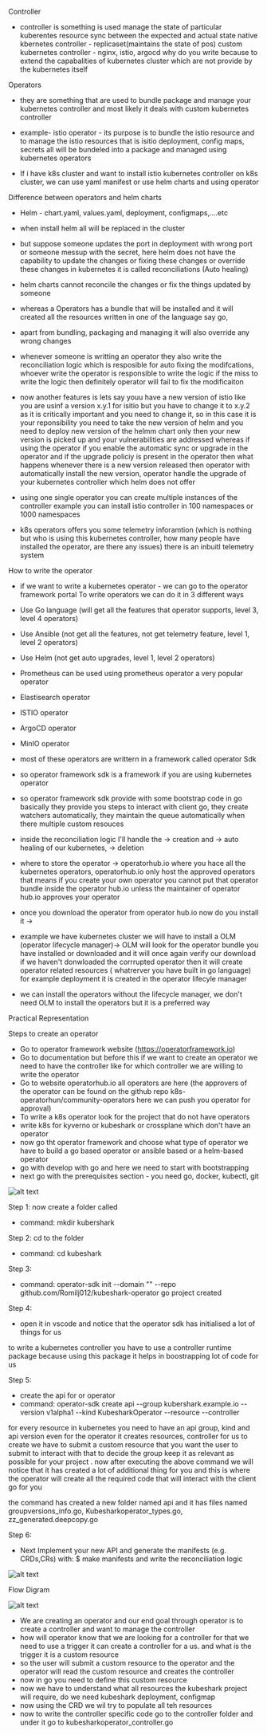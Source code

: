 Controller

-  controller is something is used manage the state of particular kuberentes resource
sync between the expected and actual state
native kbernetes controller - replicaset(maintains the state of pos)
custom kubernetes controller - nginx, istio, argocd why do you write because to extend the capabalities of kubernetes cluster which are not provide by the kubernetes itself

Operators

- they are something that are used to bundle package and manage your kubernetes controller and most likely it deals with custom kubernetes controller

- example- istio operator - its purpose is to bundle the istio resource and to manage the istio resources that is isitio deployment, config maps, secrets all will be bundeled into a package and managed using kubernetes operators

- If i have k8s cluster and want to install istio kubernetes controller on k8s cluster, we can use yaml manifest or use helm charts and using operator

Difference between operators and helm charts
- Helm - chart.yaml, values.yaml, deployment, configmaps,....etc
- when install helm all will be replaced in the cluster
- but suppose someone updates the port in deployment with wrong port or someone messup with the secret, here helm does not have the capability to update the changes or fixing these changes or override these changes in kubernetes it is called reconciliations (Auto healing)
- helm charts cannot reconcile the changes or fix the things updated by someone

- whereas a Operators has a bundle that will be installed and it will created all the resources written in one of the language say go, 
- apart from bundling, packaging and managing it will also override any wrong changes
- whenever someone is writting an operator they also write the reconciliation logic which is resposible for auto fixing the modifcations, whoever write the operator is responsible to write the logic if the miss to write the logic then definitely operator will fail to fix the modificaiton

- now another features is lets say youu have a new version of istio like you are usinf a version x.y.1 for isitio but you have to change it to x.y.2 as it is critically important and you need to change it, so in this case it is your reponsibility you need to take the new version of helm and you need to deploy new version of the helmm chart only then your new version is picked up and your vulnerabilities are addressed whereas 
if using the operator if you enable the automatic sync or upgrade in the operator and if the upgrade policiy is present in the operator then what happens whenever there is a new version released then operator with automatically install the new version, operator handle the upgrade of your kubernetes controller which helm does not offer

- using one single operator you can create multiple instances of the controller example you can install istio controller in 100 namespaces or 1000 namespaces

- k8s operators offers you some telemetry inforamtion (which is nothing but who is using this kubernetes controller, how many people have installed the operator, are there any issues) there is an inbuitl telemetry system

How to write the operator
-  if we want to write a kubernetes operator - we can go to the operator framework portal
To write operators we can do it in 3 different ways
- Use Go language (will get all the features that operator supports, level 3, level 4 operators)
- Use Ansible (not get all the features, not get telemetry feature, level 1, level 2 operators)
- Use Helm (not get auto upgrades, level 1, level 2 operators)

- Prometheus can be used using prometheus operator a very popular operator
- Elastisearch operator
- ISTIO operator
- ArgoCD operator
- MinIO operator

- most of these operators are writtern in a framework called operator Sdk
- so operator framework sdk is a framework if you are using kubernetes operator
- so operator framework sdk provide with some bootstrap code in go basically they provide you steps to interact with client go, they create watchers automatically, they maintain the queue automatically when there multiple custom resouces

- inside the reconciliation logic I'll handle the 
    -> creation and 
    -> auto healing of our kubernetes,
    -> deletion

- where to store the operator -> operatorhub.io where you hace all the kubernetes operators, operatorhub.io only host the approved operators that means if you create your own operator you cannot put that operator bundle inside the operator hub.io unless the maintainer of operator hub.io approves your operator

- once you download the operator from operator hub.io now do you install it -> 
- example we have kubernetes cluster we will have to install a OLM (operator lifecycle manager)-> OLM will look for the operator bundle you have installed or downloaded and it will once again verify our download if we haven't donwloaded the corrrupted operator then it will create operator related resources ( whatrerver you have built in go language) for example deployment it is created in the operator lifecyle manager
- we can install the operators without the lifecycle manager, we don't need OLM to install the operators but it is a preferred way

Practical Representation

Steps to create an operator

- Go to operator framework website (https://operatorframework.io)
- Go to documentation but before this if we want to create an operator we need to have the controller like for which controller we are willing to write the operator
- Go to website operatorhub.io all operators are here (the approvers of the operator can be found on the github repo k8s-operatorhun/community-operators here we can push you operator for approval)
- To write a k8s operator look for the project that do not have operators 
- write k8s for kyverno or kubeshark or crossplane which don't have an operator
- now go tht operator framework and choose what type of operator we have to build a go based operator or ansible based or a helm-based operator
- go with develop with go and here we need to start with bootstrapping
- next go with the prerequisites section - you need go, docker, kubectl, git

![alt text](image.png)

Step 1: now create a folder called 
- command: mkdir kubershark

Step 2: cd to the folder
- command: cd kubeshark

Step 3: 
- command: operator-sdk init --domain ""   --repo github.com/Romilj012/kubeshark-operator 
go project created

Step 4:
- open it in vscode and notice that the operator sdk has initialised a lot of things for us 

to write a kubernetes controller you have to use a controller runtime package because using this package it helps in boostrapping lot of code for us

Step 5:
- create the api for or operator
- command: operator-sdk create api --group kubershark.example.io --version v1alpha1 --kind KubesharkOperator --resource --controller

for every resource in kubernetes you need to have an api group, kind and api version 
even for the operator it creates resources, controller for us to create we have to submit a custom resource that you want the user to submit to interact with that 
to decide the group keep it as relevant as possible for your project .
now after executing the above command we will notice that it has created a lot of additional thing for you and this is where the operator will create all the required code that will interact with the client go for you 

the command has created a new folder named api and it has files named groupversions_info.go, Kubesharkoperator_types.go, zz_generated.deepcopy.go

Step 6:
- Next Implement your new API and generate the manifests (e.g. CRDs,CRs) with: $ make manifests
and write the reconciliation logic


![alt text](image-1.png)

Flow Digram

![alt text](image-2.png)

- We are creating an operator and our end goal through operator is to create a controller and want to manage the controller
- how will operator know that we are looking for a controller for that we need to use a trigger it can create a controller for a us.
and what is the trigger it is a custom resource
- so the user will submit a custom resource to the operator and the operator will read the custom resource and creates the controller
- now in go you need to define this custom resource  
- now we have to understand what all resources the kubeshark project will require, do we need kubeshark deployment, configmap
- now using the CRD we wil try to populate all teh resources
- now to write the controller specific code go to the controller folder and under it go to kubesharkoperator_controller.go
